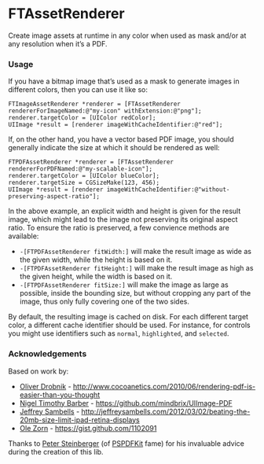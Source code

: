 # FTAssetRenderer

Create image assets at runtime in any color when used as mask and/or at any resolution when it’s a PDF.


### Usage

If you have a bitmap image that’s used as a mask to generate images in different colors, then you can use it like so:

```objc
FTImageAssetRenderer *renderer = [FTAssetRenderer rendererForImageNamed:@"my-icon" withExtension:@"png"];
renderer.targetColor = [UIColor redColor];
UIImage *result = [renderer imageWithCacheIdentifier:@"red"];
```

If, on the other hand, you have a vector based PDF image, you should generally indicate the size at which it should be rendered as well:

```objc
FTPDFAssetRenderer *renderer = [FTAssetRenderer rendererForPDFNamed:@"my-scalable-icon"];
renderer.targetColor = [UIColor blueColor];
renderer.targetSize = CGSizeMake(123, 456);
UIImage *result = [renderer imageWithCacheIdentifier:@"without-preserving-aspect-ratio"];
```

In the above example, an explicit width and height is given for the result image, which might lead to the image not preserving its original aspect ratio. To ensure the ratio is preserved, a few convience methods are available:

* `-[FTPDFAssetRenderer fitWidth:]` will make the result image as wide as the given width, while the height is based on it.
* `-[FTPDFAssetRenderer fitHeight:]` will make the result image as high as the given height, while the width is based on it.
* `-[FTPDFAssetRenderer fitSize:]` will make the image as large as possible, inside the bounding size, but without cropping any part of the image, thus only fully covering one of the two sides.

By default, the resulting image is cached on disk. For each different target color, a different cache identifier should be used. For instance, for controls you might use identifiers such as `normal`, `highlighted`, and `selected`.


### Acknowledgements

Based on work by:
* [Oliver Drobnik](https://github.com/Cocoanetics) - http://www.cocoanetics.com/2010/06/rendering-pdf-is-easier-than-you-thought
* [Nigel Timothy Barber](https://github.com/mindbrix) - https://github.com/mindbrix/UIImage-PDF
* [Jeffrey Sambells](https://github.com/iamamused) - http://jeffreysambells.com/2012/03/02/beating-the-20mb-size-limit-ipad-retina-displays
* [Ole Zorn](https://github.com/omz) - https://gist.github.com/1102091

Thanks to [Peter Steinberger](https://github.com/steipete) (of [PSPDFKit](http://pspdfkit.com) fame) for his invaluable advice during the creation of this lib.
